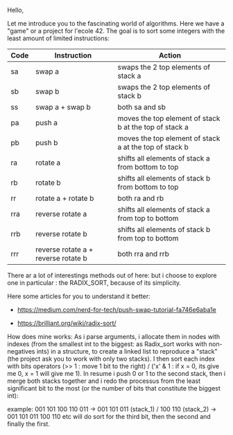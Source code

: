 Hello, 

Let me introduce you to the fascinating world of algorithms. 
Here we have a "game" or a project for l'ecole 42.
The goal is to sort some integers with the least amount of limited instructions:

Code	| Instruction	                        |          Action                                            |
------|-------------------------------------|------------------------------------------------------------|
sa    | swap a	                            | swaps the 2 top elements of stack a                        |
sb	  | swap b	                            | swaps the 2 top elements of stack b                        |
ss	  | swap a + swap b	                    | both sa and sb                                             |     
pa	  | push a	                            | moves the top element of stack b at the top of stack a     | 
pb	  | push b	                            | moves the top element of stack a at the top of stack b     |
ra	  | rotate a	                          | shifts all elements of stack a from bottom to top          |
rb	  | rotate b	                          | shifts all elements of stack b from bottom to top          |
rr	  | rotate a + rotate b	                | both ra and rb                                             | 
rra	  | reverse rotate a	                  | shifts all elements of stack a from top to bottom          |
rrb	  | reverse rotate b	                  | shifts all elements of stack b from top to bottom          |
rrr	  | reverse rotate a + reverse rotate b	| both rra and rrb                                           |    


There ar a lot of interestings methods out of here:
but i choose to explore one in particular : the RADIX_SORT, because of its simplicity.

Here some articles for you to understand it better:
 - https://medium.com/nerd-for-tech/push-swap-tutorial-fa746e6aba1e
 * https://brilliant.org/wiki/radix-sort/

How does mine works: 
As i parse arguments, i allocate them in nodes with indexes (from the smallest int to the biggest: as Radix_sort works with non-negatives ints) in a structure,
to create a linked list to reproduce a "stack" (the project ask you to work with only two stacks).
I then sort each index with bits operators (>> 1 : move 1 bit to the right) / ('x' & 1 : if x = 0, its give me 0, x = 1 will give me 1).
In resume i push 0 or 1 to the second stack, then i merge both stacks together and i redo the processus from the least significant bit to the most (or the number of bits that constitute the biggest int):

example: 
001 101 100 110 011 -> 001 101 011 (stack_1) / 100 110 (stack_2) -> 001 101 011 100 110 etc 
will do sort for the third bit, then the second and finally the first.
